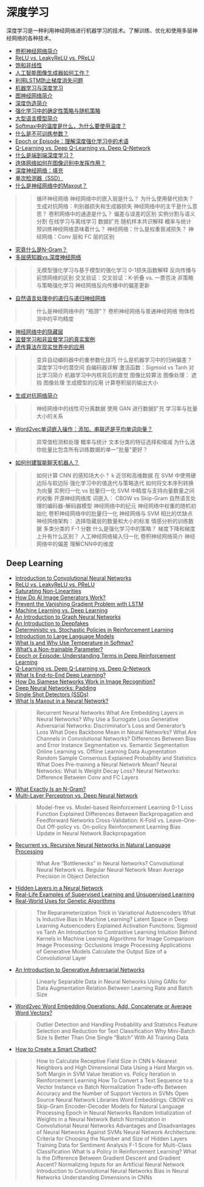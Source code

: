 # 深度学习

深度学习是一种利用神经网络进行机器学习的技术。了解训练、优化和使用多层神经网络的各种技术。

- [卷积神经网络简介](/ai/ai-convolutional-neural-networks-zh.md)
- [ReLU vs. LeakyReLU vs. PReLU](relu-vs-leakyrelu-vs-prelu-zh.md)
- [饱和非线性](saturating-non-linearities-zh.md)
- [人工智能图像生成器如何工作？](ai-image-generation-gans-dalle-zh.md)
- [利用LSTM防止梯度消失问题](lstm-vanishing-gradient-prevention-zh.md)
- [机器学习与深度学习](machine-learning-vs-deep-learning-zh.md)
- [图神经网络简介](ml-gnn-zh.md)
- [深度伪造简介](deepfakes-ai-zh.md)
- [强化学习中的确定性策略与随机策略](rl-deterministic-vs-stochastic-policies-zh.md)
- [大型语言模型简介](large-language-models-zh.md)
- [Softmax中的温度是什么，为什么要使用温度？](softmax-temperature-zh.md)
- [什么是不可训练参数？](non-trainable-parameter-zh.md)
- [Epoch or Episode：理解深度强化学习中的术语](epoch-vs-episode-reinforcement-learning-zh.md)
- [Q-Learning vs. Deep Q-Learning vs. Deep Q-Network](../../ml/q-learning-vs-deep-q-learning-vs-deep-q-network-zh.md)
- [什么是端到端深度学习？](end-to-end-deep-learning-zh.md)
- [连体网络如何在图像识别中发挥作用？](siamese-networks-zh.md)
- [深度神经网络：填充](deep-neural-networks-padding-zh.md)
- [单次检测器（SSD）](../../computer-vision/ssd-zh.md)
- [什么是神经网络中的Maxout？](maxout-neural-networks-zh.md)
>> 循环神经网络
>> 神经网络中的嵌入层是什么？
>> 为什么使用替代损失？
>> 生成对抗网络：判别器损失和生成器损失
>> 神经网络中的主干是什么意思？
>> 卷积网络中的通道是什么？
>> 偏差与误差的区别
>> 实例分割与语义分割
>> 在线学习与离线学习
>> 数据扩充
>> 随机样本共识解释
概率与统计
>> 预训练神经网络意味着什么？
>> 神经网络：什么是权重衰减损失？
>> 神经网络：Conv 层和 FC 层的区别
- [究竟什么是N-Gram？](n-gram-zh.md)
- [多层感知器vs.深度神经网络](mlp-vs-dnn-zh.md)
>> 无模型强化学习与基于模型的强化学习
>> 0-1损失函数解释
>> 反向传播与前馈网络的区别
>> 交叉验证：交叉验证：K-折叠 vs. 一票否决
>> 非策略与策略强化学习
>> 神经网络反向传播中的偏差更新
- [自然语言处理中的递归与递归神经网络](networks-in-nlp-zh.md)
>> 什么是神经网络中的 "瓶颈"？
>> 卷积神经网络与普通神经网络
>> 物体检测中的平均精度
- [神经网络中的隐藏层](hidden-layers-neural-network-zh.md)
- [监督学习和非监督学习的真实案例](examples-supervised-unsupervised-learning-zh.md)
- [遗传算法在现实世界中的应用](genetic-algorithms-applications-zh.md)
>> 变异自动编码器中的重参数化技巧
>> 什么是机器学习中的归纳偏差？
>> 深度学习中的潜空间
>> 自编码器详解
>> 激活函数：Sigmoid vs Tanh
>> 对比学习简介
>> 机器学习中内核背后的直觉
>> 图像比较算法
>> 图像处理： 遮挡
图像处理
>> 生成模型的应用
>> 计算卷积层的输出大小
- [生成对抗网络简介](generative-adversarial-networks-zh.md)
>> 神经网络中的线性可分离数据
>> 使用 GAN 进行数据扩充
>> 学习率与批量大小的关系
- [Word2vec单词嵌入操作：添加、串联还是平均单词向量？](word2vec-word-embeddings-zh.md)
>> 异常值检测和处理
概率与统计
>> 文本分类的特征选择和缩减
>> 为什么迷你批量比包含所有训练数据的单一"批量"更好？
- [如何创建智能聊天机器人？](smart-chatbots-zh.md)
>> 如何计算 CNN 的感知场大小？
>> k 近邻和高维数据
>> 在 SVM 中使用硬边际与软边际
>> 强化学习中的值迭代与策略迭代
>> 如何将文本序列转换为向量
>> 实例归一化 vs 批量归一化
>> SVM 中精度与支持向量数量之间的权衡
>> 开源神经网络库
>> 词嵌入： CBOW vs Skip-Gram
>> 自然语言处理的编码器-解码器模型
>> 神经网络中的纪元
>> 神经网络中权重的随机初始化
>> 卷积神经网络中的批量归一化
>> 神经网络与 SVM 相比的优缺点
>> 神经网络架构： 选择隐藏层的数量和大小的标准
>> 情感分析的训练数据
>> 多类分类的 F-1 分数
>> 什么是强化学习中的策略？
>> 梯度下降和梯度上升有什么区别？
>> 人工神经网络输入归一化
>> 卷积神经网络简介
>> 神经网络中的偏差
>> 理解CNN中的维度

## Deep Learning

- [Introduction to Convolutional Neural Networks](https://www.baeldung.com/cs/ai-convolutional-neural-networks)
- [ReLU vs. LeakyReLU vs. PReLU](https://www.baeldung.com/cs/relu-vs-leakyrelu-vs-prelu)
- [Saturating Non-Linearities](https://www.baeldung.com/cs/saturating-non-linearities)
- [How Do AI Image Generators Work?](https://www.baeldung.com/cs/ai-image-generation-gans-dalle)
- [Prevent the Vanishing Gradient Problem with LSTM](https://www.baeldung.com/cs/lstm-vanishing-gradient-prevention)
- [Machine Learning vs. Deep Learning](https://www.baeldung.com/cs/machine-learning-vs-deep-learning)
- [An Introduction to Graph Neural Networks](https://www.baeldung.com/cs/ml-gnn)
- [An Introduction to Deepfakes](https://www.baeldung.com/cs/deepfakes-ai)
- [Deterministic vs. Stochastic Policies in Reinforcement Learning](https://www.baeldung.com/cs/rl-deterministic-vs-stochastic-policies)
- [Introduction to Large Language Models](https://www.baeldung.com/cs/large-language-models)
- [What Is and Why Use Temperature in Softmax?](https://www.baeldung.com/cs/softmax-temperature)
- [What’s a Non-trainable Parameter?](https://www.baeldung.com/cs/non-trainable-parameter)
- [Epoch or Episode: Understanding Terms in Deep Reinforcement Learning](https://www.baeldung.com/cs/epoch-vs-episode-reinforcement-learning)
- [Q-Learning vs. Deep Q-Learning vs. Deep Q-Network](https://www.baeldung.com/cs/q-learning-vs-deep-q-learning-vs-deep-q-network)
- [What Is End-to-End Deep Learning?](https://www.baeldung.com/cs/end-to-end-deep-learning)
- [How Do Siamese Networks Work in Image Recognition?](https://www.baeldung.com/cs/siamese-networks)
- [Deep Neural Networks: Padding](https://www.baeldung.com/cs/deep-neural-networks-padding)
- [Single Shot Detectors (SSDs)](https://www.baeldung.com/cs/ssd)
- [What Is Maxout in a Neural Network?](https://www.baeldung.com/cs/maxout-neural-networks)
>> Recurrent Neural Networks
>> What Are Embedding Layers in Neural Networks?
>> Why Use a Surrogate Loss
>> Generative Adversarial Networks: Discriminator’s Loss and Generator’s Loss
>> What Does Backbone Mean in Neural Networks?
>> What Are Channels in Convolutional Networks?
>> Differences Between Bias and Error
>> Instance Segmentation vs. Semantic Segmentation
>> Online Learning vs. Offline Learning
>> Data Augmentation
>> Random Sample Consensus Explained
Probability and Statistics
>> What Does Pre-training a Neural Network Mean?
>> Neural Networks: What Is Weight Decay Loss?
>> Neural Networks: Difference Between Conv and FC Layers
- [What Exactly Is an N-Gram?](https://www.baeldung.com/cs/n-gram)
- [Multi-Layer Perceptron vs. Deep Neural Network](https://www.baeldung.com/cs/mlp-vs-dnn)
>> Model-free vs. Model-based Reinforcement Learning
>> 0-1 Loss Function Explained
>> Differences Between Backpropagation and Feedforward Networks
>> Cross-Validation: K-Fold vs. Leave-One-Out
>> Off-policy vs. On-policy Reinforcement Learning
>> Bias Update in Neural Network Backpropagation
- [Recurrent vs. Recursive Neural Networks in Natural Language Processing](https://www.baeldung.com/cs/networks-in-nlp)
>> What Are “Bottlenecks” in Neural Networks?
>> Convolutional Neural Network vs. Regular Neural Network
>> Mean Average Precision in Object Detection
- [Hidden Layers in a Neural Network](https://www.baeldung.com/cs/hidden-layers-neural-network)
- [Real-Life Examples of Supervised Learning and Unsupervised Learning](https://www.baeldung.com/cs/examples-supervised-unsupervised-learning)
- [Real-World Uses for Genetic Algorithms](https://www.baeldung.com/cs/genetic-algorithms-applications)
>> The Reparameterization Trick in Variational Autoencoders
>> What Is Inductive Bias in Machine Learning?
>> Latent Space in Deep Learning
>> Autoencoders Explained
>> Activation Functions: Sigmoid vs Tanh
>> An Introduction to Contrastive Learning
>> Intuition Behind Kernels in Machine Learning
>> Algorithms for Image Comparison
>> Image Processing: Occlusions
Image Processing
>> Applications of Generative Models
>> Calculate the Output Size of a Convolutional Layer
- [An Introduction to Generative Adversarial Networks](https://www.baeldung.com/cs/generative-adversarial-networks)
>> Linearly Separable Data in Neural Networks
>> Using GANs for Data Augmentation
>> Relation Between Learning Rate and Batch Size
- [Word2vec Word Embedding Operations: Add, Concatenate or Average Word Vectors?](https://www.baeldung.com/cs/word2vec-word-embeddings)
>> Outlier Detection and Handling
Probability and Statistics
>> Feature Selection and Reduction for Text Classification
>> Why Mini-Batch Size Is Better Than One Single “Batch” With All Training Data
- [How to Create a Smart Chatbot?](https://www.baeldung.com/cs/smart-chatbots)
>> How to Calculate Receptive Field Size in CNN
>> k-Nearest Neighbors and High Dimensional Data
>> Using a Hard Margin vs. Soft Margin in SVM
>> Value Iteration vs. Policy Iteration in Reinforcement Learning
>> How To Convert a Text Sequence to a Vector
>> Instance vs Batch Normalization
>> Trade-offs Between Accuracy and the Number of Support Vectors in SVMs
>> Open Source Neural Network Libraries
>> Word Embeddings: CBOW vs Skip-Gram
>> Encoder-Decoder Models for Natural Language Processing
>> Epoch in Neural Networks
>> Random Initialization of Weights in a Neural Network
>> Batch Normalization in Convolutional Neural Networks
>> Advantages and Disadvantages of Neural Networks Against SVMs
>> Neural Network Architecture: Criteria for Choosing the Number and Size of Hidden Layers
>> Training Data for Sentiment Analysis
>> F-1 Score for Multi-Class Classification
>> What Is a Policy in Reinforcement Learning?
>> What Is the Difference Between Gradient Descent and Gradient Ascent?
>> Normalizing Inputs for an Artificial Neural Network
>> Introduction to Convolutional Neural Networks
>> Bias in Neural Networks
>> Understanding Dimensions in CNNs